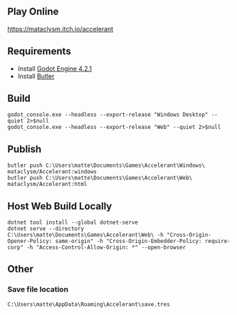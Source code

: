 ## Play Online
https://mataclysm.itch.io/accelerant

## Requirements
- Install [Godot Engine 4.2.1](https://godotengine.org/download/windows/)
- Install [Butler](https://itch.io/docs/butler/installing.html)

## Build
```
godot_console.exe --headless --export-release "Windows Desktop" --quiet 2>$null
godot_console.exe --headless --export-release "Web" --quiet 2>$null
```

## Publish
```
butler push C:\Users\matte\Documents\Games\Accelerant\Windows\ mataclysm/Accelerant:windows
butler push C:\Users\matte\Documents\Games\Accelerant\Web\ mataclysm/Accelerant:html
```

## Host Web Build Locally
```
dotnet tool install --global dotnet-serve
dotnet serve --directory C:\Users\matte\Documents\Games\Accelerant\Web\ -h "Cross-Origin-Opener-Policy: same-origin" -h "Cross-Origin-Embedder-Policy: require-corp" -h "Access-Control-Allow-Origin: *" --open-browser
```

## Other
### Save file location
`C:\Users\matte\AppData\Roaming\Accelerant\save.tres`
